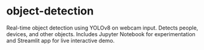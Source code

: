 # object-detection
Real-time object detection using YOLOv8 on webcam input. Detects people, devices, and other objects. Includes Jupyter Notebook for experimentation and Streamlit app for live interactive demo.

